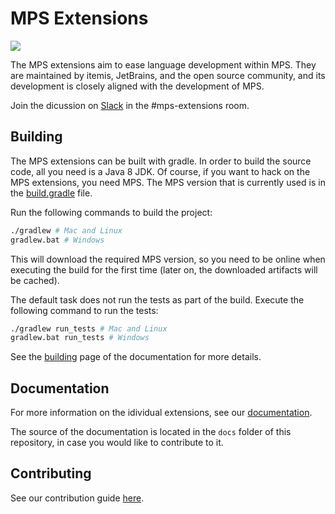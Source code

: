 # MPS Extensions

<a href="https://build.mbeddr.com/project.html?projectId=Mbeddr2_Mbeddr_Gradle_MpsExtensions&tab=projectOverview"><img src="http://build.mbeddr.com/app/rest/builds/buildType:(id:Mbeddr2_Mbeddr_Gradle_MpsExtenstions)/statusIcon"/></a>

The MPS extensions aim to ease language development within MPS. They are maintained by itemis, JetBrains, and the open source community, and its development is closely aligned with the development of MPS.

Join the dicussion on [Slack](http://slack-mps.jetbrains.com) in the #mps-extensions room.

## Building

The MPS extensions can be built with gradle. In order to build the source code, all you need is a Java 8 JDK. Of course, if you want to hack on the MPS extensions, you need MPS. The MPS version that is currently used is in the [build.gradle](https://github.com/JetBrains/MPS-extensions/blob/master/build.gradle#L61) file.

Run the following commands to build the project:

```bash
./gradlew # Mac and Linux
gradlew.bat # Windows
```

This will download the required MPS version, so you need to be online when executing the build for the first time (later on, the downloaded artifacts will be cached).

The default task does not run the tests as part of the build. Execute the following command to run the tests:

```bash
./gradlew run_tests # Mac and Linux
gradlew.bat run_tests # Windows
```

See the [building](https://jetbrains.github.io/MPS-extensions/building/) page of the documentation for more details.

## Documentation

For more information on the idividual extensions, see our [documentation](https://jetbrains.github.com/MPS-extensions).

The source of the documentation is located in the `docs` folder of this repository, in case you would like to contribute to it.

## Contributing

See our contribution guide [here](https://jetbrains.github.io/MPS-extensions/contributing/).

